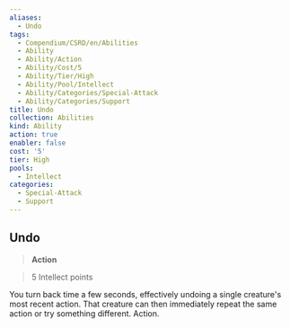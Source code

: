 ```yaml
---
aliases:
  - Undo
tags:
  - Compendium/CSRD/en/Abilities
  - Ability
  - Ability/Action
  - Ability/Cost/5
  - Ability/Tier/High
  - Ability/Pool/Intellect
  - Ability/Categories/Special-Attack
  - Ability/Categories/Support
title: Undo
collection: Abilities
kind: Ability
action: true
enabler: false
cost: '5'
tier: High
pools:
  - Intellect
categories:
  - Special-Attack
  - Support
---
```

## Undo    
>**Action**    
>5 Intellect points  
    
You turn back time a few seconds, effectively undoing a single creature's most recent action. That creature can then immediately repeat the same action or try something different. Action.